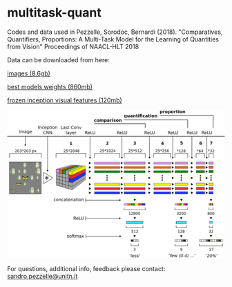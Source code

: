 # multitask-quant
Codes and data used in Pezzelle, Sorodoc, Bernardi (2018). "Comparatives, Quantifiers, Proportions: A Multi-Task Model for the Learning of Quantities from Vision"
Proceedings of NAACL-HLT 2018

Data can be downloaded from here:

[images (8.6gb)](https://drive.google.com/open?id=1cerhp4P8qfc6GUuuoSMsFwfbyZcqhDd4)

[best models weights (860mb)](https://drive.google.com/open?id=1SLUOx0CHWG3FCgrs6F8OKwPSYuAzD_m-)

[frozen inception visual features (120mb)](https://drive.google.com/open?id=17fc9T4kyWPzhrCYCda0-jV9tI-pUMhKI)


![diagram](diagram.png)

For questions, additional info, feedback please contact:
sandro.pezzelle@unitn.it
